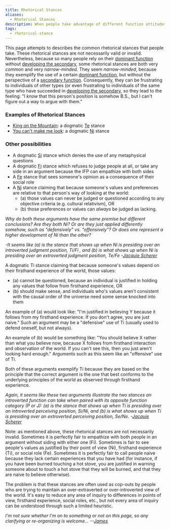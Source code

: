 ```yaml
---
title: Rhetorical Stances
aliases:
  - Rhetorical Stances
description: When people take advantage of different function attitudes, they consequently take different Rhetorical Stances.
tags:
  - rhetorical-stance
---
```

This page attempts to describes the common rhetorical stances that people take. These rhetorical stances are not necessarily valid or invalid. Nevertheless, because so many people rely on their [dominant function](/wiki/dominant-function) without [developing the secondary](/wiki/our-difficulties/terms-with-nonobvious-meanings), some rhetorical stances are both very _common_ and very _narrow-minded_. They seem _narrow-minded_, because they exemplify the use of a certain [dominant function](/wiki/dominant-function), but without the perspective of a [secondary function](/wiki/function-attitude/cognitive-stack/secondary-function). Consequently, they can be frustrating to individuals of other types (or even frustrating to individuals of the same type who have succeeded in [developing the secondary](/wiki/our-difficulties/terms-with-nonobvious-meanings), so they lead to the feeling: "I _know_ that this person's position is somehow B.S., but I can't figure out a way to argue with them."

### Examples of Rhetorical Stances

- [King on the Mountain](/wiki/../king-on-the-mountain): a dogmatic [Te](/wiki/function-attitude/attitudes/extraverted-thinking) stance
- [You can't make me look](/wiki/you-cant-make-me-look): a dogmatic [Ni](/wiki/function-attitude/attitudes/introverted-intuition) stance

### Other possibilities

- A dogmatic [Si](../function-attitude/attitudes/introverted-sensation.md) stance which denies the use of any metaphysical questions
- A dogmatic [Fi](/wiki/function-attitude/attitudes/introverted-feeling) stance which refuses to judge people at all, or take any side in an argument because the IFP can empathize with both sides
- A [Fe](/wiki/function-attitude/attitudes/extraverted-feeling) stance that sees someone's opinion as a consequence of their social role
- A [Ni](/wiki/function-attitude/attitudes/introverted-intuition) stance claiming that because someone's values and preferences are relative to that person's way of looking at the world:
  - (a) those values can never be judged or questioned according to any objective criteria (e.g. cultural relativism), OR
  - (b) those preferences or values can _always_ be judged as lacking.

_Why do both these arguments have the same premise but different conclusions? Are they both Ni? Or are they just applied differently somehow, such as "defensively" vs. "offensively"? Or does one represent a higher development of Ni than the other?_

_-It seems like (a) is the stance that shows up when Ni is presiding over an introverted judgment position, Ti/Fi , and (b) is what shows up when Ni is presiding over an extroverted judgment position, Te/Fe -_[_Jacquie Scherer_](https://web.archive.org/web/20071014043617/http://greenlightwiki.com/lenore-exegesis/Jacquie_Scherer)

A dogmatic Ti stance claiming that because someone's values depend on their firsthand experience of the world, those values:

- (a) cannot be questioned, because an individual is justified in holding any values that follow from firsthand experience, OR
- (b) should make sense, and individuals who's values aren't consistent with the causal order of the universe need some sense knocked into them

An example of (a) would look like: "I'm justified in believing Y because it follows from my firsthand experience. If you don't agree, you are just naive." Such an argument may be a "defensive" use of Ti (usually used to defend oneself, but not always).

An example of (b) would be something like: "You should believe X rather than what you believe now, because X follows from firsthand interaction and observation of the world. If you can't see this, then you just aren't looking hard enough." Arguments such as this seem like an "offensive" use of Ti.

Both of these arguments exemplify Ti because they are based on the principle that the correct argument is the one that best conforms to the underlying principles of the world as observed through firsthand experience.

_Again, it seems like these two arguments illustrate the two stances an introverted function can take when paired with its opposite function category (P or J): (a) is the stance that shows up when Ti is presiding over an introverted perceiving position, Si/Ni, and (b) is what shows up when Ti is presiding over an extroverted perceiving position, Se/Ne. -_[_Jacquie Scherer_](https://web.archive.org/web/20071014043617/http://greenlightwiki.com/lenore-exegesis/Jacquie_Scherer)

Note: as mentioned above, these rhetorical stances are not necessarily invalid. Sometimes it is perfectly fair to empathize with both people in an argument without siding with either one (Fi). Sometimes is fair to see people's values as justified by their point of view (Ni), firsthand experience (Ti), or social role (Fe). Sometimes it is perfectly fair to call people naive because they lack certain experiences that you have had (for instance, if you have been burned touching a hot stove, you are justified in warning someone about to touch a hot stove that they will be burned, and that they are naive to believe otherwise).

The problem is that these stances are often used as cop-outs by people who are trying to maintain an over-extraverted or over-introverted view of the world. It's easy to reduce any area of inquiry to differences in points of view, firsthand experience, social roles, etc., but not every area of inquiry can be understood through such a limited heuristic.

_I'm not sure whether I'm on to something or not on this page, so any clarifying or re-organizing is welcome... --_[_James_](https://web.archive.org/web/20071014043617/http://greenlightwiki.com/lenore-exegesis/James)
